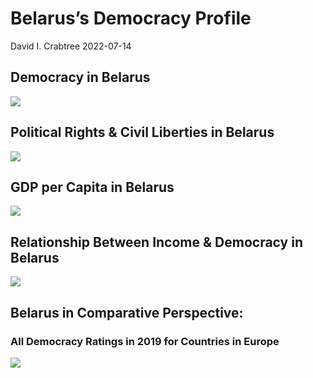 Belarus’s Democracy Profile
================
David I. Crabtree
2022-07-14

## Democracy in Belarus

![](C:\Users\David\Desktop\PROGRA~1\FILESA~1\DEMOCR~1\reports\BELARU~1/figure-gfm/Demscore-1.png)<!-- -->

## Political Rights & Civil Liberties in Belarus

![](C:\Users\David\Desktop\PROGRA~1\FILESA~1\DEMOCR~1\reports\BELARU~1/figure-gfm/Political%20Rights%20&%20Civil%20Libs-1.png)<!-- -->

## GDP per Capita in Belarus

![](C:\Users\David\Desktop\PROGRA~1\FILESA~1\DEMOCR~1\reports\BELARU~1/figure-gfm/GDP%20per%20Capita-1.png)<!-- -->

## Relationship Between Income & Democracy in Belarus

![](C:\Users\David\Desktop\PROGRA~1\FILESA~1\DEMOCR~1\reports\BELARU~1/figure-gfm/Income%20&%20Dem-1.png)<!-- -->

## Belarus in Comparative Perspective:

### All Democracy Ratings in 2019 for Countries in Europe

![](C:\Users\David\Desktop\PROGRA~1\FILESA~1\DEMOCR~1\reports\BELARU~1/figure-gfm/Democracy%20in%20Comparative%20Perspective-1.png)<!-- -->
